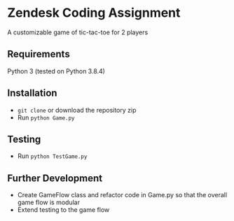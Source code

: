 # Zendesk Coding Assignment
A customizable game of tic-tac-toe for 2 players

## Requirements
Python 3 (tested on Python 3.8.4)

## Installation
* `git clone` or download the repository zip
* Run `python Game.py`

## Testing
* Run `python TestGame.py`

## Further Development
* Create GameFlow class and refactor code in Game.py so that the overall game flow is modular
* Extend testing to the game flow
